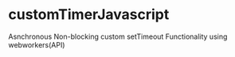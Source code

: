 # customTimerJavascript
Asnchronous Non-blocking custom setTimeout Functionality
using webworkers(API)

